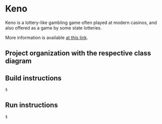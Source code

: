 # Keno

Keno is a lottery-like gambling game often played at modern casinos, and also offered as a game by some state lotteries. 

More information is available [at this link](https://en.wikipedia.org/wiki/Keno).

## Project organization with the respective class diagram

## Build instructions
```bash
$ 
```

## Run instructions 
```bash
$ 
```
